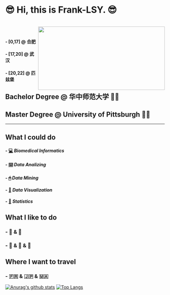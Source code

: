 # 😎 Hi, this is Frank-LSY. 😎
<br />
<img align="right" height="200px" width="400px" src="https://source.unsplash.com/daily?Pittsburgh" />
<br />

#### - [0,17] @ **合肥**
#### - [17,20] @ **武汉**
#### - [20,22] @ **匹兹堡**

## Bachelor Degree @ 华中师范大学 👨‍🎓
## Master Degree @ University of Pittsburgh 👨‍💻

***

## What I could do
#### - [💻]() ***Biomedical Informatics***
#### - [⌨️]() ***Data Analizing***
#### - [🖱]() ***Data Mining***
#### - [📲]() ***Data Visualization***
#### - [💯]() ***Statistics***

## What I like to do
### - 🏀 & 🏃
### - 🎸 & 🎹 & 🎤

## Where I want to travel
### - 🇫🇷 & 🇯🇵 & 🇲🇦

[![Anurag's github stats](https://github-readme-stats.vercel.app/api?username=Frank-LSY&show_icons=true&theme=synthwave)](https://github.com/anuraghazra/github-readme-stats)
[![Top Langs](https://github-readme-stats.vercel.app/api/top-langs/?username=Frank-LSY&layout=compact&theme=synthwave)](https://github.com/anuraghazra/github-readme-stats)

<!--
**Frank-LSY/Frank-LSY** is a ✨ _special_ ✨ repository because its `README.md` (this file) appears on your GitHub profile.

Here are some ideas to get you started:

- 🔭 I’m currently working on ...
- 🌱 I’m currently learning ...
- 👯 I’m looking to collaborate on ...
- 🤔 I’m looking for help with ...
- 💬 Ask me about ...
- 📫 How to reach me: ...
- 😄 Pronouns: ...
- ⚡ Fun fact: ...
-->
